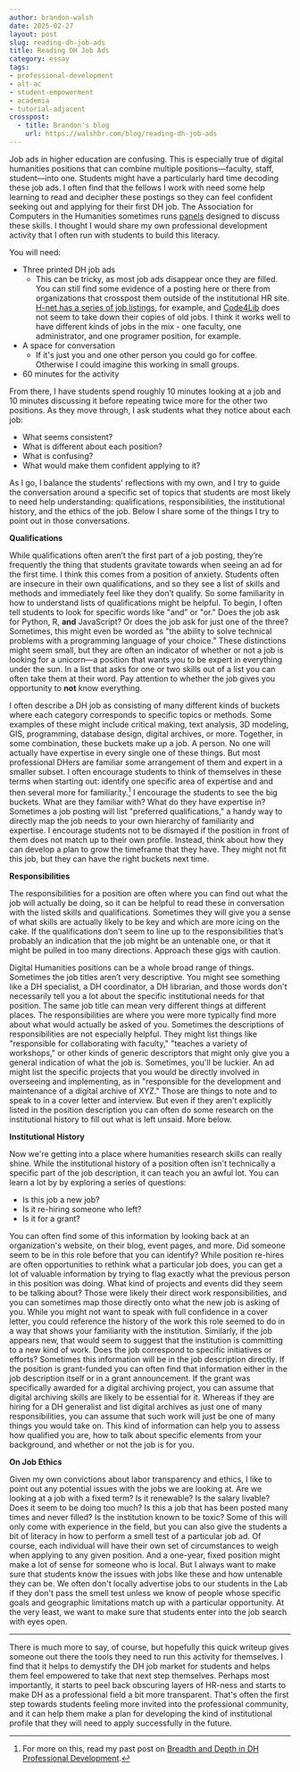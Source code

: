 ```yaml
---
author: brandon-walsh
date: 2025-02-27
layout: post
slug: reading-dh-job-ads
title: Reading DH Job Ads
category: essay
tags:
- professional-development
- alt-ac
- student-empowerment
- academia
- tutorial-adjacent
crosspost:
  - title: Brandon's blog
    url: https://walshbr.com/blog/reading-dh-job-ads
---
```

Job ads in higher education are confusing. This is especially true of digital humanities positions that can combine multiple positions—faculty, staff, student—into one. Students might have a particularly hard time decoding these job ads. I often find that the fellows I work with need some help learning to read and decipher these postings so they can feel confident seeking out and applying for their first DH job. The Association for Computers in the Humanities sometimes runs [panels](https://ach.org/news/2021/10/event-decoding-dh-job-ads/) designed to discuss these skills. I thought I would share my own professional development activity that I often run with students to build this literacy. 

You will need:

* Three printed DH job ads
  * This can be tricky, as most job ads disappear once they are filled. You can still find some evidence of a posting here or there from organizations that crosspost them outside of the institutional HR site. [H-net has a series of job listings](https://www.h-net.org/jobs/job_search.php?category_id=29), for example, and [Code4Lib](https://jobs.code4lib.org/tags/Digital%20humanities) does not seem to take down their copies of old jobs. I think it works well to have different kinds of jobs in the mix - one faculty, one administrator, and one programer position, for example.
* A space for conversation
  * If it's just you and one other person you could go for coffee. Otherwise I could imagine this working in small groups.
* 60 minutes for the activity

From there, I have students spend roughly 10 minutes looking at a job and 10 minutes discussing it before repeating twice more for the other two positions. As they move through, I ask students what they notice about each job: 

* What seems consistent? 
* What is different about each position?
* What is confusing?
* What would make them confident applying to it?

As I go, I balance the students' reflections with my own, and I try to guide the conversation around a specific set of topics that students are most likely to need help understanding: qualifications, responsibilities, the institutional history, and the ethics of the job. Below I share some of the things I try to point out in those conversations.

**Qualifications**

While qualifications often aren’t the first part of a job posting, they’re frequently the thing that students gravitate towards when seeing an ad for the first time. I think this comes from a position of anxiety. Students often are insecure in their own qualifications, and so they see a list of skills and methods and immediately feel like they don’t qualify. So some familiarity in how to understand lists of qualifications might be helpful. To begin, I often tell students to look for specific words like "and" or "or." Does the job ask for Python, R, **and** JavaScript? Or does the job ask for just one of the three? Sometimes, this might even be worded as "the ability to solve technical problems with a programming language of your choice." These distinctions might seem small, but they are often an indicator of whether or not a job is looking for a unicorn—a position that wants you to be expert in everything under the sun. In a list that asks for one or two skills out of a list you can often take them at their word. Pay attention to whether the job gives you opportunity to **not** know everything. 

I often describe a DH job as consisting of many different kinds of buckets where each category corresponds to specific topics or methods. Some examples of these might include critical making, text analysis, 3D modeling, GIS, programming, database design, digital archives, or more. Together, in some combination, these buckets make up a job. A person. No one will actually have expertise in every single one of these things. But most professional DHers are familiar some arrangement of them and expert in a smaller subset. I often encourage students to think of themselves in these terms when starting out: identify one specific area of expertise and and then several more for familiarity.[^1] I encourage the students to see the big buckets. What are they familiar with? What do they have expertise in? Sometimes a job posting will list "preferred qualifications," a handy way to directly map the job needs to your own hierarchy of familiarity and expertise. I encourage students not to be dismayed if the position in front of them does not match up to their own profile. Instead, think about how they can develop a plan to grow the timeframe that they have. They might not fit this job, but they can have the right buckets next time. 

**Responsibilities**

The responsibilities for a position are often where you can find out what the job will actually be doing, so it can be helpful to read these in conversation with the listed skills and qualifications. Sometimes they will give you a sense of what skills are actually likely to be key and which are more icing on the cake. If the qualifications don’t seem to line up to the responsibilities that’s probably an indication that the job might be an untenable one, or that it might be pulled in too many directions. Approach these gigs with caution.

Digital Humanities positions can be a whole broad range of things. Sometimes the job titles aren’t very descriptive. You might see something like a DH specialist, a DH coordinator, a DH librarian, and those words don't necessarily tell you a lot about the specific institutional needs for that position. The same job title can mean very different things at different places. The responsibilities are where you were more typically find more about what would actually be asked of you. Sometimes the descriptions of responsibilities are not especially helpful. They might list things like "responsible for collaborating with faculty," "teaches a variety of workshops," or other kinds of generic descriptors that might only give you a general indication of what the job is. Sometimes, you'll be luckier. An ad might list the specific projects that you would be directly involved in overseeing and implementing, as in "responsible for the development and maintenance of a digital archive of XYZ." Those are things to note and to speak to in a cover letter and interview. But even if they aren't explicitly listed in the position description you can often do some research on the institutional history to fill out what is left unsaid. More below.

**Institutional History**

Now we're getting into a place where humanities research skills can really shine. While the institutional history of a position often isn't technically a specific part of the job description, it can teach you an awful lot. You can learn a lot by by exploring a series of questions:

* Is this job a new job? 
* Is it re-hiring someone who left? 
* Is it for a grant? 

You can often find some of this information by looking back at an organization's website, on their blog, event pages, and more. Did someone seem to be in this role before that you can identify? While position re-hires are often opportunities to rethink what a particular job does, you can get a lot of valuable information by trying to flag exactly what the previous person in this position was doing. What kind of projects and events did they seem to be talking about? Those were likely their direct work responsibilities, and you can sometimes map those directly onto what the new job is asking of you. While you might not want to speak with full confidence in a cover letter, you could reference the history of the work this role seemed to do in a way that shows your familiarity with the institution. Similarly, if the job appears new, that would seem to suggest that the institution is committing to a new kind of work. Does the job correspond to specific initiatives or efforts? Sometimes this information will be in the job description directly. If the position is grant-funded you can often find that information either in the job description itself or in a grant announcement. If the grant was specifically awarded for a digital archiving project, you can assume that digital archiving skills are likely to be essential for it. Whereas if they are hiring for a DH generalist and list digital archives as just one of many responsibilities, you can assume that such work will just be one of many things you would take on. This kind of information can help you to assess how qualified you are, how to talk about specific elements from your background, and whether or not the job is for you.

**On Job Ethics**

Given my own convictions about labor transparency and ethics, I like to point out any potential issues with the jobs we are looking at. Are we looking at a job with a fixed term? Is it renewable? Is the salary livable? Does it seem to be doing too much? Is this a job that has been posted many times and never filled? Is the institution known to be toxic? Some of this will only come with experience in the field, but you can also give the students a bit of literacy in how to perform a smell test of a particular job ad. Of course, each individual will have their own set of circumstances to weigh when applying to any given position. And a one-year, fixed position might make a lot of sense for someone who is local. But I always want to make sure that students know the issues with jobs like these and how untenable they can be. We often don't locally advertise jobs to our students in the Lab if they don't pass the smell test unless we know of people whose specific goals and geographic limitations match up with a particular opportunity. At the very least, we want to make sure that students enter into the job search with eyes open.

---

There is much more to say, of course, but hopefully this quick writeup gives someone out there the tools they need to run this activity for themselves. I find that it helps to demystify the DH job market for students and helps them feel empowered to take that next step themselves. Perhaps most importantly, it starts to peel back obscuring layers of HR-ness and starts to make DH as a professional field a bit more transparent. That's often the first step towards students feeling more invited into the professional community, and it can help them make a plan for developing the kind of institutional profile that they will need to apply successfully in the future. 

[^1]: For more on this, read my past post on [Breadth and Depth in DH Professional Development](https://walshbr.com/blog/breadth-and-depth-in-dh-professional-development/).
